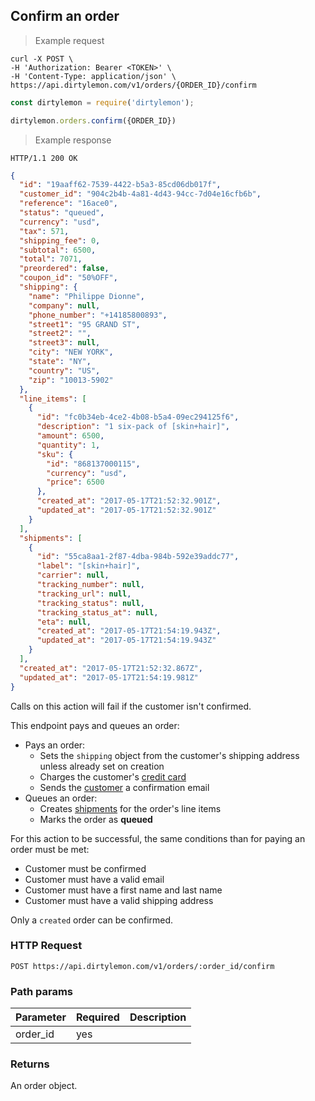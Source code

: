 ## Confirm an order

> Example request

```shell
curl -X POST \
-H 'Authorization: Bearer <TOKEN>' \
-H 'Content-Type: application/json' \
https://api.dirtylemon.com/v1/orders/{ORDER_ID}/confirm
```

```javascript
const dirtylemon = require('dirtylemon');

dirtylemon.orders.confirm({ORDER_ID})
```

> Example response

```http
HTTP/1.1 200 OK
```

```json
{
  "id": "19aaff62-7539-4422-b5a3-85cd06db017f",
  "customer_id": "904c2b4b-4a81-4d43-94cc-7d04e16cfb6b",
  "reference": "16ace0",
  "status": "queued",
  "currency": "usd",
  "tax": 571,
  "shipping_fee": 0,
  "subtotal": 6500,
  "total": 7071,
  "preordered": false,
  "coupon_id": "50%OFF",
  "shipping": {
    "name": "Philippe Dionne",
    "company": null,
    "phone_number": "+14185800893",
    "street1": "95 GRAND ST",
    "street2": "",
    "street3": null,
    "city": "NEW YORK",
    "state": "NY",
    "country": "US",
    "zip": "10013-5902"
  },
  "line_items": [
    {
      "id": "fc0b34eb-4ce2-4b08-b5a4-09ec294125f6",
      "description": "1 six-pack of [skin+hair]",
      "amount": 6500,
      "quantity": 1,
      "sku": {
        "id": "868137000115",
        "currency": "usd",
        "price": 6500
      },
      "created_at": "2017-05-17T21:52:32.901Z",
      "updated_at": "2017-05-17T21:52:32.901Z"
    }
  ],
  "shipments": [
    {
      "id": "55ca8aa1-2f87-4dba-984b-592e39addc77",
      "label": "[skin+hair]",
      "carrier": null,
      "tracking_number": null,
      "tracking_url": null,
      "tracking_status": null,
      "tracking_status_at": null,
      "eta": null,
      "created_at": "2017-05-17T21:54:19.943Z",
      "updated_at": "2017-05-17T21:54:19.943Z"
    }
  ],
  "created_at": "2017-05-17T21:52:32.867Z",
  "updated_at": "2017-05-17T21:54:19.981Z"
}
```

<aside class="notice">
  Calls on this action will fail if the customer isn't confirmed.
</aside>

This endpoint pays and queues an order:

  - Pays an order:
    - Sets the `shipping` object from the customer's shipping address unless already set on creation
    - Charges the customer's [credit card](#cards)
    - Sends the [customer](#customers) a confirmation email
  - Queues an order:
    - Creates [shipments](#shipments) for the order's line items
    - Marks the order as __queued__

For this action to be successful, the same conditions than for paying an order must be met:

  - Customer must be confirmed
  - Customer must have a valid email
  - Customer must have a first name and last name
  - Customer must have a valid shipping address

Only a `created` order can be confirmed.


### HTTP Request

`POST https://api.dirtylemon.com/v1/orders/:order_id/confirm`

### Path params

| Parameter | Required | Description |
| --------- | -------- | ------------|
| order_id | yes |  |

### Returns

An order object.
